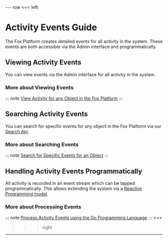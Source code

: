 --- row
<<< left
# Activity Events Guide

The Fox Platform creates detailed events for all activity in the system. 
These events are both accessible via the Admin interface and programmatically. 

## Viewing Activity Events

You can view events via the Admin interface for all activity in the system.

### More about Viewing Events
::: note
[View Activity for any Object in the Fox Platform](view-activity.md)
:::

## Searching Activity Events

You can search for specific events for any object in the Fox Plaftorm via our [Search Api](../search/index.md).

### More about Searching Events
::: note
[Search for Specific Events for an Object](search-activity.md)
:::

## Handling Activity Events Programmatically

All activity is recorded in an event stream which can be tapped programmatically.
This allows extending the system via a [Reactive Programming model](https://en.wikipedia.org/wiki/Reactive_programming).

### More about Processing Events
::: note
[Process Activity Events using the Go Programming Language](process-activity.md)
:::
<<<

>>> right
<!-- include(../api-ref-snippet.md) -->
>>>

---

<!-- include(../support.md) -->
